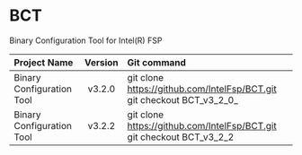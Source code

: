 # BCT
Binary Configuration Tool for Intel(R) FSP


Project Name | Version | Git command
:----------- | :-----: | :----------
Binary Configuration Tool | v3.2.0 | git clone https://github.com/IntelFsp/BCT.git git checkout BCT_v3_2_0_
Binary Configuration Tool | v3.2.2 | git clone https://github.com/IntelFsp/BCT.git git checkout BCT_v3_2_2

